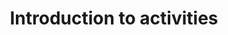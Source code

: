---
layout: default
title: Introduction to activities
parent: Activities
grand_parent: App entry points
nav_order: 1
---